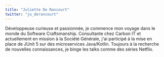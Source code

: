 ```yaml
---
title: "Juliette De Rancourt"
twitter: "ju_derancourt"
---
```


Développeuse curieuse et passionnée, je commence mon voyage dans le
monde du Software Craftsmanship. Consultante chez Carbon IT et
actuellement en mission à la Société Générale, j'ai participé à la mise
en place de JUnit 5 sur des microservices Java/Kotlin. Toujours à la
recherche de nouvelles connaissances, je binge les talks comme des
séries Netflix.

